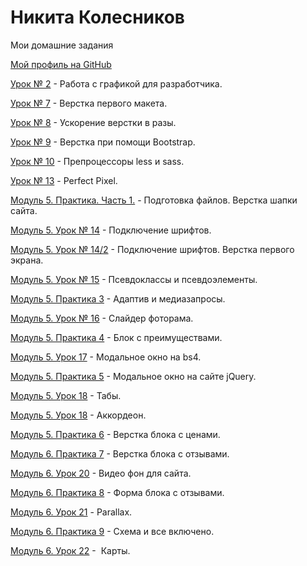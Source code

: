 

# Никита Колесников

Мои домашние задания

[Мой профиль на GitHub](https://github.com/Neecsman)

[Урок № 2](https://github.com/Neecsman/neecsman.github.io/tree/master/Lesson_2) - Работа с графикой для разработчика.

[Урок № 7](https://neecsman.github.io/Lesson_7/src/) - Верстка первого макета. 

[Урок № 8](https://neecsman.github.io/Lesson_8/src/) - Ускорение верстки в разы. 

[Урок № 9](https://neecsman.github.io/Lesson_9/src/) - Верстка при помощи Bootstrap. 

[Урок № 10](https://github.com/Neecsman/neecsman.github.io/tree/master/Lesson_10/src) - Препроцессоры less и sass. 

[Урок № 13](https://neecsman.github.io/Lesson-13/src) - Perfect Pixel. 

[Модуль 5. Практика. Часть 1.](https://neecsman.github.io/Lesson_5:1) - Подготовка файлов. Верстка шапки сайта.

[Модуль 5. Урок № 14](https://neecsman.github.io/Lesson_5:1:14/src) - Подключение шрифтов.

[Модуль 5. Урок № 14/2](https://neecsman.github.io/Lesson_5:1/src) - Подключение шрифтов. Верстка первого экрана.

[Модуль 5. Урок № 15](https://neecsman.github.io/Lesson_5:15/) - Псевдоклассы и псевдоэлементы.

[Модуль 5. Практика 3](https://neecsman.github.io/Lesson_5:1/src/) - Адаптив и медиазапросы.

[Модуль 5. Урок № 16](https://neecsman.github.io/lesson_5:16/src/) - Слайдер фоторама.

[Модуль 5. Практика 4](https://neecsman.github.io/Lesson_5:1/src/) - Блок с преимуществами.

[Модуль 5. Урок 17](https://neecsman.github.io/Lesson%205:17/) - Модальное окно на bs4.

[Модуль 5. Практика 5](https://neecsman.github.io/Lesson_5:1/src/) - Модальное окно на сайте jQuery.

[Модуль 5. Урок 18](https://neecsman.github.io/Lesson-5:18/tabs/src/) - Табы.

[Модуль 5. Урок 18](https://neecsman.github.io/Lesson-5:18/accordion/src/) - Аккордеон.

[Модуль 5. Практика 6](https://neecsman.github.io/Lesson_5:1(price)/src/) - Верстка блока с ценами.

[Модуль 6. Практика 7](https://neecsman.github.io/Lesson_5:1(feedback)/src/) - Верстка блока с отзывами.

[Модуль 6. Урок 20](https://neecsman.github.io/Lesson_5:20(video)/src/) - Видео фон для сайта.

[Модуль 6. Практика 8](https://neecsman.github.io/Lesson_5:1(feedback-form)/src/) - Форма блока с отзывами.

[Модуль 6. Урок 21](https://neecsman.github.io/Parallax/) - Parallax.

[Модуль 6. Практика 9](https://neecsman.github.io/Lesson_5:1(scheme-inclusive)/src/) - Схема и все включено.

[Модуль 6. Урок 22](https://neecsman.github.io/neecsman.github.io/Lesson_22/src/) -  Карты.



